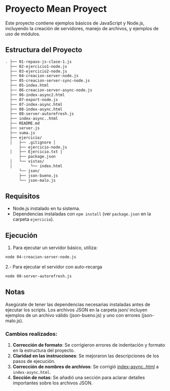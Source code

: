 # Proyecto Mean Proyect

Este proyecto contiene ejemplos básicos de JavaScript y Node.js, incluyendo la creación de servidores, manejo de archivos, y ejemplos de uso de módulos.

## Estructura del Proyecto
```bash
. ├── 01-repaso-js-clase-1.js 
  ├── 02-ejercicio1-node.js 
  ├── 03-ejercicio2-node.js 
  ├── 04-creacion-server-node.js 
  ├── 05-creacion-server-sync-node.js 
  ├── 05-index.html 
  ├── 06-creacion-server-async-node.js 
  ├── 06-index-async2.html 
  ├── 07-export-node.js 
  ├── 07-index-async.html 
  ├── 08-index-async.html 
  ├── 08-server-autorefresh.js 
  ├── index-async..html 
  ├── README.md 
  ├── server.js 
  ├── suma.js 
  ├── ejercicio/ 
  │   ├── .gitignore │ 
      ├── ejercicio-node.js 
  │   ├── Ejercicio.txt │ 
      ├── package.json 
  │   └── vistas/ 
  │        └── index.html 
      └── json/ 
      ├── json-bueno.js 
      └── json-malo.js
```

## Requisitos

- Node.js instalado en tu sistema.
- Dependencias instaladas con `npm install` (ver `package.json` en la carpeta `ejercicio`).

## Ejecución

1. Para ejecutar un servidor básico, utiliza:
 ```bash
node 04-creacion-server-node.js
```
2.-  Para ejecutar el servidor con auto-recarga   

```bash
node 08-server-autorefresh.js
```

## Notas
Asegúrate de tener las dependencias necesarias instaladas antes de ejecutar los scripts.
Los archivos JSON en la carpeta json/ incluyen ejemplos de un archivo válido (json-bueno.js) y uno con errores (json-malo.js).


### Cambios realizados:
1. **Corrección de formato**: Se corrigieron errores de indentación y formato en la estructura del proyecto.
2. **Claridad en las instrucciones**: Se mejoraron las descripciones de los pasos de ejecución.
3. **Corrección de nombres de archivos**: Se corrigió [index-async..html](http://_vscodecontentref_/16) a `index-async.html`.
4. **Sección de notas**: Se añadió una sección para aclarar detalles importantes sobre los archivos JSON.

